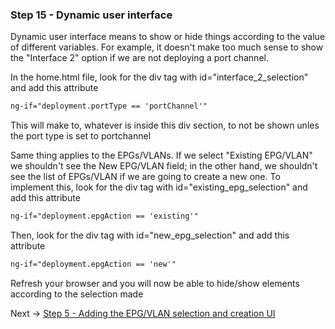 ### Step 15 - Dynamic user interface

Dynamic user interface means to show or hide things according to the value of different variables.
 For example, it doesn't make too much sense to show the "Interface 2" option if we are not deploying 
a port channel. 
 
In the home.html file, look for the div tag with id="interface_2_selection" and add this attribute

```html
ng-if="deployment.portType == 'portChannel'"
```
This will make to, whatever is inside this div section, to not be shown unles the port type is set to portchannel

Same thing applies to the EPGs/VLANs. If we select "Existing EPG/VLAN" we shouldn't see the New EPG/VLAN field; in 
the other hand, we shouldn't see the list of EPGs/VLAN if we are going to create a new one.
To implement this, look for the div tag with id="existing_epg_selection" and add this attribute

```html
ng-if="deployment.epgAction == 'existing'"
```

Then, look for the div tag with id="new_epg_selection" and add this attribute

```html
ng-if="deployment.epgAction == 'new'"
```

Refresh your browser and you will now be able to hide/show elements according to the selection made

Next -> [Step 5 - Adding the EPG/VLAN selection and creation UI]

[Step 5 - Adding the EPG/VLAN selection and creation UI]: step6.md